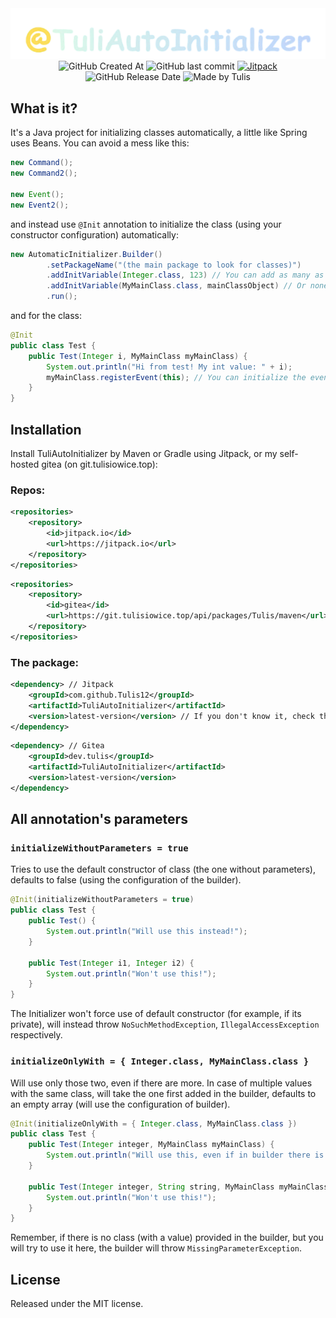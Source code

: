 <div align="center">
    <a href="https://packagist.org/packages/kanashimo/phpwaifu" target="_blank">
        <img src="img.png" width="594" alt="@TuliAutoInitializer">
    </a>
</div>

<div align="center">
    <img alt="GitHub Created At" src="https://img.shields.io/github/created-at/Tulis12/TuliAutoInitializer">
    <img alt="GitHub last commit" src="https://img.shields.io/github/last-commit/Tulis12/TuliAutoInitializer">
    <a href="https://jitpack.io/#Tulis12/TuliAutoInitializer" target="_blank"><img alt="Jitpack" src="https://jitpack.io/v/Tulis12/TuliAutoInitializer.svg"></a>
    <img alt="GitHub Release Date" src="https://img.shields.io/github/release-date/Tulis12/TuliAutoInitializer">
    <img alt="Made by Tulis" src="https://img.shields.io/badge/Made_by-Tulis-blue">
</div>

## What is it?
It's a Java project for initializing classes automatically, 
a little like Spring uses Beans. You can avoid a mess like this:

```java
new Command();
new Command2();

new Event();
new Event2();
```

and instead use `@Init` annotation to initialize the class (using your constructor configuration) automatically:

```java
new AutomaticInitializer.Builder()
        .setPackageName("(the main package to look for classes)")
        .addInitVariable(Integer.class, 123) // You can add as many as you want
        .addInitVariable(MyMainClass.class, mainClassObject) // Or none if you want the default constructor
        .run();
```

and for the class:

```java
@Init
public class Test {
    public Test(Integer i, MyMainClass myMainClass) {
        System.out.println("Hi from test! My int value: " + i);
        myMainClass.registerEvent(this); // You can initialize the event here for example!
    }
}
```

## Installation
Install TuliAutoInitializer by Maven or Gradle using Jitpack, or my self-hosted gitea (on git.tulisiowice.top):

### Repos:

```xml
<repositories>
    <repository>
        <id>jitpack.io</id>
        <url>https://jitpack.io</url>
    </repository>
</repositories>
```

```xml
<repositories>
    <repository>
        <id>gitea</id>
        <url>https://git.tulisiowice.top/api/packages/Tulis/maven</url>
    </repository>
</repositories>
```

### The package:

```xml
<dependency> // Jitpack
    <groupId>com.github.Tulis12</groupId>
    <artifactId>TuliAutoInitializer</artifactId>
    <version>latest-version</version> // If you don't know it, check the Jitpack badge!
</dependency>
```

```xml
<dependency> // Gitea
	<groupId>dev.tulis</groupId>
	<artifactId>TuliAutoInitializer</artifactId>
	<version>latest-version</version>
</dependency>
```

## All annotation's parameters

### `initializeWithoutParameters = true`
Tries to use the default constructor of class (the one without parameters), defaults to false (using the configuration of the builder).

```java
@Init(initializeWithoutParameters = true)
public class Test {
    public Test() {
        System.out.println("Will use this instead!");
    }

    public Test(Integer i1, Integer i2) {
        System.out.println("Won't use this!");
    }
}
```

The Initializer won't force use of default constructor (for example, if its private), will instead throw `NoSuchMethodException`, `IllegalAccessException` respectively.

### `initializeOnlyWith = { Integer.class, MyMainClass.class }`
Will use only those two, even if there are more. In case of multiple values with the same class, will take the one first added in the builder, defaults to an empty array (will use the configuration of builder).

```java
@Init(initializeOnlyWith = { Integer.class, MyMainClass.class })
public class Test {
    public Test(Integer integer, MyMainClass myMainClass) {
        System.out.println("Will use this, even if in builder there is more.");
    }

    public Test(Integer integer, String string, MyMainClass myMainClass) {
        System.out.println("Won't use this!");
    }
}
```

Remember, if there is no class (with a value) provided in the builder, but you will try to use it here, the builder will throw `MissingParameterException`.

## License
Released under the MIT license.
